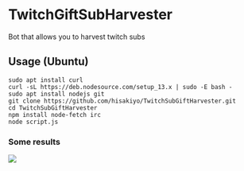 # TwitchGiftSubHarvester
Bot that allows you to harvest twitch subs

## Usage (Ubuntu)
```
sudo apt install curl
curl -sL https://deb.nodesource.com/setup_13.x | sudo -E bash -
sudo apt install nodejs git
git clone https://github.com/hisakiyo/TwitchSubGiftHarvester.git
cd TwitchSubGiftHarvester
npm install node-fetch irc
node script.js
```
### Some results
![](https://cdn.discordapp.com/attachments/508043568900735013/619432991751405568/unknown.png)
